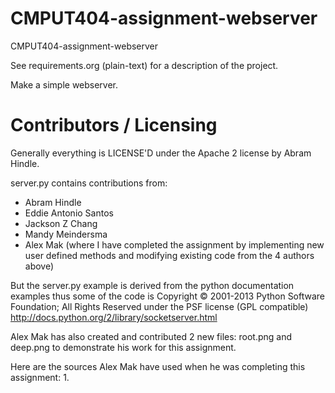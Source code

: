 # CMPUT404-assignment-webserver

CMPUT404-assignment-webserver

See requirements.org (plain-text) for a description of the project.

Make a simple webserver.

# Contributors / Licensing

Generally everything is LICENSE'D under the Apache 2 license by Abram Hindle.

server.py contains contributions from:

- Abram Hindle
- Eddie Antonio Santos
- Jackson Z Chang
- Mandy Meindersma
- Alex Mak (where I have completed the assignment by implementing new user defined methods and modifying existing code from the 4 authors above)

But the server.py example is derived from the python documentation
examples thus some of the code is Copyright © 2001-2013 Python
Software Foundation; All Rights Reserved under the PSF license (GPL
compatible) http://docs.python.org/2/library/socketserver.html

Alex Mak has also created and contributed 2 new files: root.png and deep.png to demonstrate his work for this assignment.

Here are the sources Alex Mak have used when he was completing this assignment:
1. 
